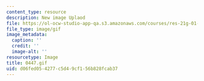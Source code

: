 ```yaml
---
content_type: resource
description: New image Uplaod
file: https://ol-ocw-studio-app-qa.s3.amazonaws.com/courses/res-21g-01-kana-spring-2010/d06fed054277c5d49cf156b828fcab37_0447.gif
file_type: image/gif
image_metadata:
  caption: ''
  credit: ''
  image-alt: ''
resourcetype: Image
title: 0447.gif
uid: d06fed05-4277-c5d4-9cf1-56b828fcab37
---
```

